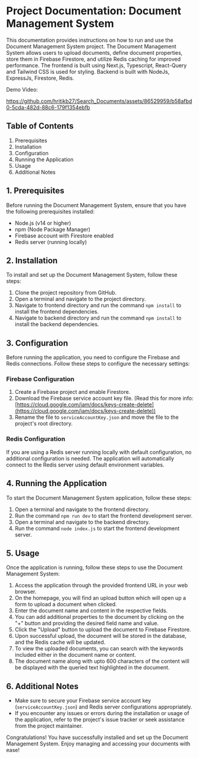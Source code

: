 # Project Documentation: Document Management System

This documentation provides instructions on how to run and use the Document Management System project. The Document Management System allows users to upload documents, define document properties, store them in Firebase Firestore, and utilize Redis caching for improved performance. The frontend is built using Next.js, Typescript, React-Query and Tailwind CSS is used for styling. Backend is built with NodeJs, ExpressJs, Firestore, Redis.

Demo Video: 

https://github.com/hritikb27/Search_Documents/assets/86529959/b58afbd0-5cda-482d-88c6-179f1354ebfb



## Table of Contents

1.  Prerequisites
2.  Installation
3.  Configuration
4.  Running the Application
5.  Usage
6.  Additional Notes

## 1. Prerequisites

Before running the Document Management System, ensure that you have the following prerequisites installed:

-   Node.js (v14 or higher)
-   npm (Node Package Manager)
-   Firebase account with Firestore enabled
-   Redis server (running locally)

## 2. Installation

To install and set up the Document Management System, follow these steps:

1.  Clone the project repository from GitHub.
2.  Open a terminal and navigate to the project directory.
3.  Navigate to frontend directory and run the command `npm install` to install the frontend dependencies.
4.  Navigate to backend directory and run the command `npm install` to install the backend dependencies.

## 3. Configuration

Before running the application, you need to configure the Firebase and Redis connections. Follow these steps to configure the necessary settings:

### Firebase Configuration

1.  Create a Firebase project and enable Firestore.
2.  Download the Firebase service account key file. (Read this for more info: [https://cloud.google.com/iam/docs/keys-create-delete](https://cloud.google.com/iam/docs/keys-create-delete))
3.  Rename the file to `serviceAccountKey.json` and move the file to the project's root directory.

### Redis Configuration

If you are using a Redis server running locally with default configuration, no additional configuration is needed. The application will automatically connect to the Redis server using default environment variables.

## 4. Running the Application

To start the Document Management System application, follow these steps:

1.  Open a terminal and navigate to the frontend directory.
2.  Run the command `npm run dev` to start the frontend development server.
3.  Open a terminal and navigate to the backend directory.
4. Run the command `node index.js` to start the frontend development server.

## 5. Usage

Once the application is running, follow these steps to use the Document Management System:

1.  Access the application through the provided frontend URL in your web browser.
2.  On the homepage, you will find an upload button which will open up a form to upload a document when clicked.
3.  Enter the document name and content in the respective fields.
4.  You can add additional properties to the document by clicking on the "+" button and providing the desired field name and value.
5.  Click the "Upload" button to upload the document to Firebase Firestore.
6.  Upon successful upload, the document will be stored in the database, and the Redis cache will be updated.
7.  To view the uploaded documents, you can search with the keywords included either in the document name or content.
8. The document name along with upto 600 characters of the content will be displayed with the queried text highlighted in the document.

## 6. Additional Notes

-   Make sure to secure your Firebase service account key (`serviceAccountKey.json`) and Redis server configurations appropriately.
-   If you encounter any issues or errors during the installation or usage of the application, refer to the project's issue tracker or seek assistance from the project maintainer.

Congratulations! You have successfully installed and set up the Document Management System. Enjoy managing and accessing your documents with ease!
